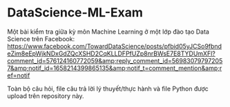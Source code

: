 # DataScience-ML-Exam
Một bài kiểm tra giữa kỳ môn Machine Learning ở một lớp đào tạo Data Science trên Facebook: https://www.facebook.com/TowardDataScience/posts/pfbid05yJCSo9fbndeZim8eEpWjkNDxGdZQcXSHD2CqKLLDFPfUZp8nrBWsE7E8TYDUmXFl?comment_id=576124160772059&amp;reply_comment_id=569830797972057&amp;notif_id=1658214399865135&amp;notif_t=comment_mention&amp;ref=notif

Toàn bộ câu hỏi, file câu trả lời lý thuyết/thực hành và file Python được upload trên repository này.
